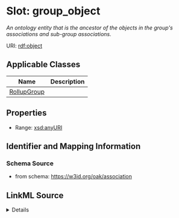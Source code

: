 # Slot: group_object
_An ontology entity that is the ancestor of the objects in the group's 
associations and sub-group associations._


URI: [rdf:object](rdf:object)



<!-- no inheritance hierarchy -->




## Applicable Classes

| Name | Description |
| --- | --- |
[RollupGroup](RollupGroup.md) | 






## Properties

* Range: [xsd:anyURI](xsd:anyURI)







## Identifier and Mapping Information







### Schema Source


* from schema: https://w3id.org/oak/association




## LinkML Source

<details>
```yaml
name: group_object
description: "An ontology entity that is the ancestor of the objects in the group's\
  \ \nassociations and sub-group associations."
from_schema: https://w3id.org/oak/association
rank: 1000
slot_uri: rdf:object
alias: group_object
domain_of:
- RollupGroup
range: uriorcurie

```
</details>
